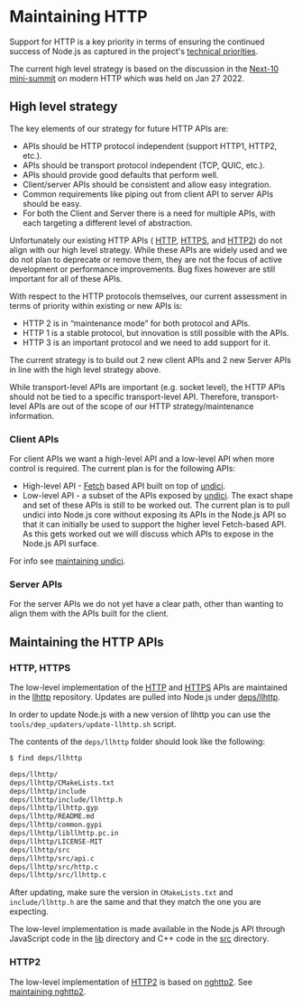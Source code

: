 # Maintaining HTTP

Support for HTTP is a key priority in terms of ensuring the continued success of
Node.js as captured in the project's
[technical priorities](https://github.com/nodejs/node/blob/HEAD/doc/contributing/technical-priorities.md).

The current high level strategy is based on the discussion in the
[Next-10](https://github.com/nodejs/next-10)
[mini-summit](https://github.com/nodejs/next-10/blob/main/meetings/summit-jan-2022.md)
on modern HTTP which was held on Jan 27 2022.

## High level strategy

The key elements of our strategy for future HTTP APIs are:

* APIs should be HTTP protocol independent (support HTTP1, HTTP2, etc.).
* APIs should be transport protocol independent (TCP, QUIC, etc.).
* APIs should provide good defaults that perform well.
* Client/server APIs should be consistent and allow easy integration.
* Common requirements like piping out from client API to server APIs should be
  easy.
* For both the Client and Server there is a need for multiple APIs, with each
  targeting a different level of abstraction.

Unfortunately our existing HTTP APIs (
[HTTP](https://nodejs.org/docs/latest/api/http.html),
[HTTPS](https://nodejs.org/docs/latest/api/https.html), and
[HTTP2](https://nodejs.org/docs/latest/api/http2.html))
do not align with our high level strategy. While these APIs
are widely used and we do not plan to deprecate or remove them,
they are not the focus of active development or performance improvements.
Bug fixes however are still important for all of these APIs.

With respect to the HTTP protocols themselves, our current assessment in
terms of priority within existing or new APIs is:

* HTTP 2 is in “maintenance mode” for both protocol and APIs.
* HTTP 1 is a stable protocol, but innovation is still possible with the APIs.
* HTTP 3 is an important protocol and we need to add support for it.

The current strategy is to build out 2 new client APIs and 2 new Server APIs
in line with the high level strategy above.

While transport-level APIs are important (e.g. socket level), the HTTP APIs
should not be tied to a specific transport-level API. Therefore,
transport-level APIs are out of the scope of our HTTP strategy/maintenance
information.

### Client APIs

For client APIs we want a high-level API and a low-level API when
more control is required. The current plan is for the following APIs:

* High-level API -
  [Fetch](https://developer.mozilla.org/en-US/docs/Web/API/Fetch_API)
  based API built on top of [undici](https://www.npmjs.com/package/undici).
* Low-level API - a subset of the APIs exposed by
  [undici](https://www.npmjs.com/package/undici). The exact shape and
  set of these APIs is still to be worked out. The current plan is to
  pull undici into Node.js core without exposing its APIs in the Node.js
  API so that it can initially be used to support the higher level
  Fetch-based API. As this gets worked out we will discuss which
  APIs to expose in the Node.js API surface.

For info see [maintaining undici][].

### Server APIs

For the server APIs we do not yet have a clear path, other than wanting
to align them with the APIs built for the client.

## Maintaining the HTTP APIs

### HTTP, HTTPS

The low-level implementation of the
[HTTP](https://nodejs.org/docs/latest/api/http.html)
and [HTTPS](https://nodejs.org/docs/latest/api/https.html) APIs
are maintained in the [llhttp](https://github.com/nodejs/llhttp)
repository. Updates are pulled into Node.js under
[deps/llhttp](https://github.com/nodejs/node/tree/HEAD/deps/llhttp).

In order to update Node.js with a new version of llhttp you can use the
`tools/dep_updaters/update-llhttp.sh` script.

The contents of the `deps/llhttp` folder should look like the following:

```bash
$ find deps/llhttp

deps/llhttp/
deps/llhttp/CMakeLists.txt
deps/llhttp/include
deps/llhttp/include/llhttp.h
deps/llhttp/llhttp.gyp
deps/llhttp/README.md
deps/llhttp/common.gypi
deps/llhttp/libllhttp.pc.in
deps/llhttp/LICENSE-MIT
deps/llhttp/src
deps/llhttp/src/api.c
deps/llhttp/src/http.c
deps/llhttp/src/llhttp.c
```

After updating, make sure the version in `CMakeLists.txt` and `include/llhttp.h`
are the same and that they match the one you are expecting.

The low-level implementation is made available in the Node.js API through
JavaScript code in the [lib](https://github.com/nodejs/node/tree/HEAD/lib)
directory and C++ code in the
[src](https://github.com/nodejs/node/tree/HEAD/src) directory.

### HTTP2

The low-level implementation of
[HTTP2](https://nodejs.org/docs/latest/api/http2.html)
is based on [nghttp2](https://nghttp2.org/). See [maintaining nghttp2][].

[maintaining nghttp2]: ./maintaining-nghttp2.md
[maintaining undici]: ./maintaining-undici.md
